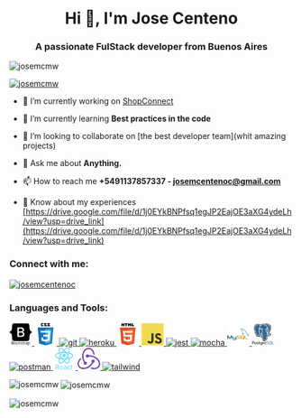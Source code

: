 <h1 align="center">Hi 👋, I'm Jose Centeno</h1>
<h3 align="center">A passionate FulStack developer from Buenos Aires</h3>

<p align="left"> <img src="https://komarev.com/ghpvc/?username=josemcmw&label=Profile%20views&color=0e75b6&style=flat" alt="josemcmw" /> </p>

<p align="left"> <a href="https://github.com/ryo-ma/github-profile-trophy"><img src="https://github-profile-trophy.vercel.app/?username=josemcmw" alt="josemcmw" /></a> </p>

- 🔭 I’m currently working on [ShopConnect](https://github.com/mmariotti08/backSC/blob/MRubilarRiffo/index.js)

- 🌱 I’m currently learning **Best practices in the code**

- 👯 I’m looking to collaborate on [the best developer team](whit amazing projects)

- 💬 Ask me about **Anything.**

- 📫 How to reach me **+5491137857337 - josemcentenoc@gmail.com**

- 📄 Know about my experiences [https://drive.google.com/file/d/1j0EYkBNPfsq1egJP2EajOE3aXG4ydeLh/view?usp=drive_link](https://drive.google.com/file/d/1j0EYkBNPfsq1egJP2EajOE3aXG4ydeLh/view?usp=drive_link)

<h3 align="left">Connect with me:</h3>
<p align="left">
<a href="https://linkedin.com/in/josemcentenoc" target="blank"><img align="center" src="https://raw.githubusercontent.com/rahuldkjain/github-profile-readme-generator/master/src/images/icons/Social/linked-in-alt.svg" alt="josemcentenoc" height="30" width="40" /></a>
</p>

<h3 align="left">Languages and Tools:</h3>
<p align="left"> <a href="https://getbootstrap.com" target="_blank" rel="noreferrer"> <img src="https://raw.githubusercontent.com/devicons/devicon/master/icons/bootstrap/bootstrap-plain-wordmark.svg" alt="bootstrap" width="40" height="40"/> </a> <a href="https://www.w3schools.com/css/" target="_blank" rel="noreferrer"> <img src="https://raw.githubusercontent.com/devicons/devicon/master/icons/css3/css3-original-wordmark.svg" alt="css3" width="40" height="40"/> </a> <a href="https://git-scm.com/" target="_blank" rel="noreferrer"> <img src="https://www.vectorlogo.zone/logos/git-scm/git-scm-icon.svg" alt="git" width="40" height="40"/> </a> <a href="https://heroku.com" target="_blank" rel="noreferrer"> <img src="https://www.vectorlogo.zone/logos/heroku/heroku-icon.svg" alt="heroku" width="40" height="40"/> </a> <a href="https://www.w3.org/html/" target="_blank" rel="noreferrer"> <img src="https://raw.githubusercontent.com/devicons/devicon/master/icons/html5/html5-original-wordmark.svg" alt="html5" width="40" height="40"/> </a> <a href="https://developer.mozilla.org/en-US/docs/Web/JavaScript" target="_blank" rel="noreferrer"> <img src="https://raw.githubusercontent.com/devicons/devicon/master/icons/javascript/javascript-original.svg" alt="javascript" width="40" height="40"/> </a> <a href="https://jestjs.io" target="_blank" rel="noreferrer"> <img src="https://www.vectorlogo.zone/logos/jestjsio/jestjsio-icon.svg" alt="jest" width="40" height="40"/> </a> <a href="https://mochajs.org" target="_blank" rel="noreferrer"> <img src="https://www.vectorlogo.zone/logos/mochajs/mochajs-icon.svg" alt="mocha" width="40" height="40"/> </a> <a href="https://www.mysql.com/" target="_blank" rel="noreferrer"> <img src="https://raw.githubusercontent.com/devicons/devicon/master/icons/mysql/mysql-original-wordmark.svg" alt="mysql" width="40" height="40"/> </a> <a href="https://www.postgresql.org" target="_blank" rel="noreferrer"> <img src="https://raw.githubusercontent.com/devicons/devicon/master/icons/postgresql/postgresql-original-wordmark.svg" alt="postgresql" width="40" height="40"/> </a> <a href="https://postman.com" target="_blank" rel="noreferrer"> <img src="https://www.vectorlogo.zone/logos/getpostman/getpostman-icon.svg" alt="postman" width="40" height="40"/> </a> <a href="https://reactjs.org/" target="_blank" rel="noreferrer"> <img src="https://raw.githubusercontent.com/devicons/devicon/master/icons/react/react-original-wordmark.svg" alt="react" width="40" height="40"/> </a> <a href="https://redux.js.org" target="_blank" rel="noreferrer"> <img src="https://raw.githubusercontent.com/devicons/devicon/master/icons/redux/redux-original.svg" alt="redux" width="40" height="40"/> </a> <a href="https://tailwindcss.com/" target="_blank" rel="noreferrer"> <img src="https://www.vectorlogo.zone/logos/tailwindcss/tailwindcss-icon.svg" alt="tailwind" width="40" height="40"/> </a> </p>

<p><img align="left" src="https://github-readme-stats.vercel.app/api/top-langs?username=josemcmw&show_icons=true&locale=en&layout=compact" alt="josemcmw" /></p>

<p>&nbsp;<img align="center" src="https://github-readme-stats.vercel.app/api?username=josemcmw&show_icons=true&locale=en" alt="josemcmw" /></p>

<p><img align="center" src="https://github-readme-streak-stats.herokuapp.com/?user=josemcmw&" alt="josemcmw" /></p>
